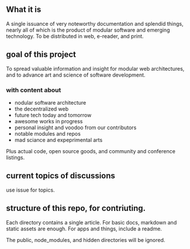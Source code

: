 ## What it is

A single issuance of very noteworthy documentation and splendid things,  nearly all of which is the product of modular software and emerging technology.  To be distributed in web, e-reader, and print.

## goal of this project 

To spread valuable information and insight for modular web architectures, and to advance art and science of software development.  

### with content about

* nodular software architecture
* the decentralized web
* future tech today and tomorrow
* awesome works in progress
* personal insight and voodoo from our contributors
* notable modules and repos
* mad sciance and expeprimental arts

Plus actual code, open source goods, and community and conference listings.

##  current topics of discussions

use issue for topics.

##  structure of this repo, for contriuting.

Each directory contains a single article.  For basic docs, markdown and static assets are enough.  For apps and things, include a readme. 

The public, node_modules, and hidden directories will be ignored.


